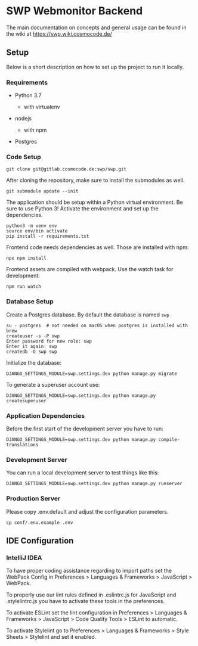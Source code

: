 # SWP Webmonitor Backend

The main documentation on concepts and general usage can be found in the wiki
at https://swp.wiki.cosmocode.de/


## Setup

Below is a short description on how to set up the project to run it locally.


### Requirements

* Python 3.7
  - with virtualenv

* nodejs
  * with npm

* Postgres


### Code Setup

``` console
git clone git@gitlab.cosmocode.de:swp/swp.git
```

After cloning the repository, make sure to install the submodules as well.

``` console
git submodule update --init
```

The application should be setup within a Python virtual environment. Be sure to
use Python 3! Activate the environment and set up the dependencies.

``` console
python3 -m venv env
source env/bin activate
pip install -r requirements.txt
```

Frontend code needs dependencies as well. Those are installed with npm:

``` console
npx npm install
```

Frontend assets are compiled with webpack. Use the watch task for development:

``` console
npm run watch
```

### Database Setup

Create a Postgres database. By default the database is named `swp`

``` console
su - postgres  # not needed on macOS when postgres is installed with brew
createuser -s -P swp
Enter password for new role: swp
Enter it again: swp
createdb -O swp swp
```

Initialize the database:

``` console
DJANGO_SETTINGS_MODULE=swp.settings.dev python manage.py migrate
```

To generate a superuser account use:

``` console
DJANGO_SETTINGS_MODULE=swp.settings.dev python manage.py createsuperuser
```


### Application Dependencies

Before the first start of the development server you have to run:

``` console
DJANGO_SETTINGS_MODULE=swp.settings.dev python manage.py compile-translations
```


### Development Server

You can run a local development server to test things like this:

``` console
DJANGO_SETTINGS_MODULE=swp.settings.dev python manage.py runserver
```


### Production Server

Please copy .env.default and adjust the configuration parameters.

``` console
cp conf/.env.example .env
```


## IDE Configuration

### IntelliJ IDEA

To have proper coding assistance regarding to import paths set the WebPack Config
in Preferences > Languages & Frameworks > JavaScript > WebPack.

To properly use our lint rules defined in .eslintrc.js for JavaScript and .stylelintrc.js
you have to activate these tools in the preferences.

To activate ESLint set the lint configuration in Preferences > Languages & Frameworks >
JavaScript > Code Quality Tools > ESLint to automatic.

To activate Stylelint go to Preferences > Languages & Frameworks > Style Sheets > Stylelint
and set it enabled.

